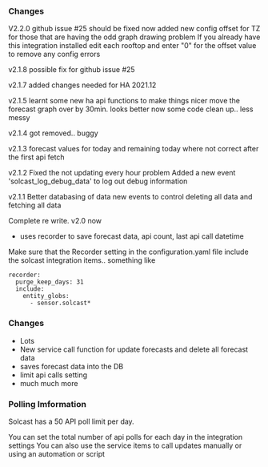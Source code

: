 ### Changes

V2.2.0
github issue #25 should be fixed now
added new config offset for TZ for those that are having the odd graph drawing problem
If you already have this integration installed edit each rooftop and enter "0" for the offset value to remove any config errors

v2.1.8
possible fix for github issue #25

v2.1.7
added changes needed for HA 2021.12

v2.1.5
learnt some new ha api functions to make things nicer
move the forecast graph over by 30min. looks better now
some code clean up.. less messy

v2.1.4
got removed.. buggy

v2.1.3
forecast values for today and remaining today where not correct after the first api fetch

v2.1.2
Fixed the not updating every hour problem
Added a new event 'solcast_log_debug_data' to log out debug information 


v2.1.1
Better databasing of data
new events to control deleting all data and fetching all data

Complete re write. v2.0 now 
- uses recorder to save forecast data, api count, last api call datetime

Make sure that the Recorder setting in the configuration.yaml file include the solcast integration items.. something like
```
recorder:
  purge_keep_days: 31
  include:
    entity_globs:
      - sensor.solcast*
```


### Changes

- Lots
- New service call function for update forecasts and delete all forecast data
- saves forecast data into the DB
- limit api calls setting
- much much more

### Polling Imformation

Solcast has a 50 API poll limit per day.

You can set the total number of api polls for each day in the integration settings
You can also use the service items to call updates manually or using an automation or script
